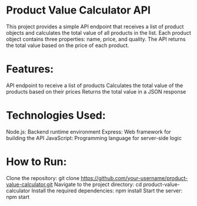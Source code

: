 # Product Value Calculator API

This project provides a simple API endpoint that receives a list of product objects and calculates the total value of all products in the list. Each product object contains three properties: name, price, and quality. The API returns the total value based on the price of each product.

# Features:

API endpoint to receive a list of products
Calculates the total value of the products based on their prices
Returns the total value in a JSON response

# Technologies Used:

Node.js: Backend runtime environment
Express: Web framework for building the API
JavaScript: Programming language for server-side logic

# How to Run:

Clone the repository:
git clone https://github.com/your-username/product-value-calculator.git
Navigate to the project directory:
cd product-value-calculator
Install the required dependencies:
npm install
Start the server:
npm start

